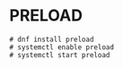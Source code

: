 PRELOAD
=======

    # dnf install preload
    # systemctl enable preload
    # systemctl start preload

